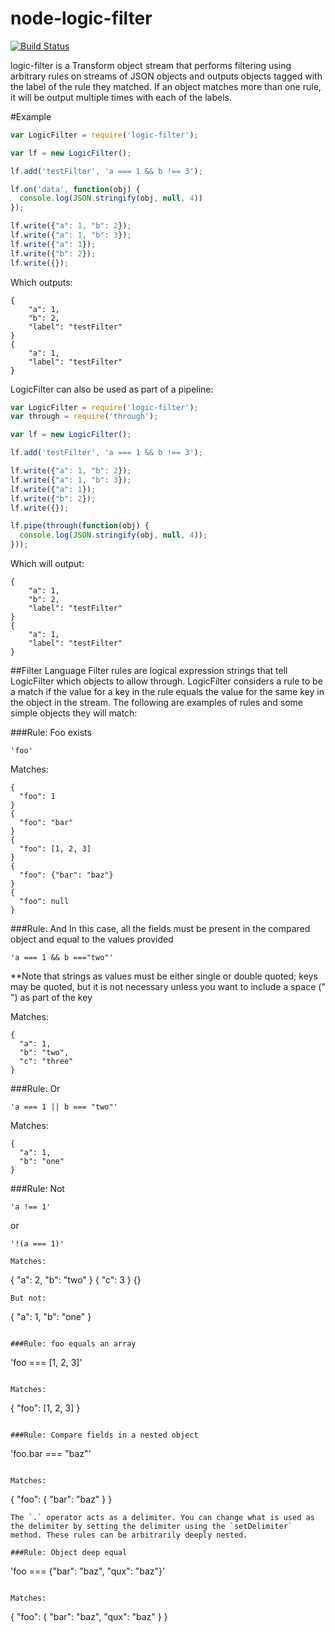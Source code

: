 node-logic-filter
=================

[![Build Status](https://travis-ci.org/phoebesimon/node-logic-filter.svg?branch=master)](https://travis-ci.org/phoebesimon/node-logic-filter)

logic-filter is a Transform object stream that performs filtering using arbitrary rules on streams of JSON objects and outputs objects tagged with the label of the rule they matched. If an object matches more than one rule, it will be output multiple times with each of the labels.

#Example
``` js
var LogicFilter = require('logic-filter');

var lf = new LogicFilter();

lf.add('testFilter', 'a === 1 && b !== 3');

lf.on('data', function(obj) {
  console.log(JSON.stringify(obj, null, 4))
});

lf.write({"a": 1, "b": 2});
lf.write({"a": 1, "b": 3});
lf.write({"a": 1});
lf.write({"b": 2});
lf.write({});
```
Which outputs:
```
{
    "a": 1,
    "b": 2,
    "label": "testFilter"
}
{
    "a": 1,
    "label": "testFilter"
}
```

LogicFilter can also be used as part of a pipeline:
``` js
var LogicFilter = require('logic-filter');
var through = require('through');

var lf = new LogicFilter();

lf.add('testFilter', 'a === 1 && b !== 3');

lf.write({"a": 1, "b": 2});
lf.write({"a": 1, "b": 3});
lf.write({"a": 1});
lf.write({"b": 2});
lf.write({});

lf.pipe(through(function(obj) {
  console.log(JSON.stringify(obj, null, 4));
}));

```
Which will output:
```
{
    "a": 1,
    "b": 2,
    "label": "testFilter"
}
{
    "a": 1,
    "label": "testFilter"
}
```


##Filter Language
Filter rules are logical expression strings that tell LogicFilter which objects to allow through. LogicFilter considers a rule to be a match if the value for a key in the rule equals the value for the same key in the object in the stream. The following are examples of rules and some simple objects they will match:


###Rule: Foo exists
```
'foo'
```
Matches:
```
{
  "foo": 1
}
{
  "foo": "bar"
}
{
  "foo": [1, 2, 3]
}
{
  "foo": {"bar": "baz"}
}
{
  "foo": null
}

```

###Rule: And
In this case, all the fields must be present in the compared object and equal to the values provided
```
'a === 1 && b ==="two"'
```
**Note that strings as values must be either single or double quoted; keys may be quoted, but it is not necessary unless you want to include a space (" ") as part of the key

Matches:
```
{
  "a": 1,
  "b": "two",
  "c": "three"
}
```

###Rule: Or
```
'a === 1 || b === "two"'
```

Matches:
```
{
  "a": 1,
  "b": "one"
}
```

###Rule: Not
```
'a !== 1'
```
or
```
'!(a === 1)'

Matches:
```
{
  "a": 2,
  "b": "two"
}
{
  "c": 3
}
{}
```
But not:
```
{
  "a": 1,
  "b": "one"
}
```

###Rule: foo equals an array
```
'foo === [1, 2, 3]'
```

Matches:
```
{
  "foo": [1, 2, 3]
}
```

###Rule: Compare fields in a nested object
```
'foo.bar === "baz"'
```

Matches:
```
{
  "foo": {
    "bar": "baz"
  }
}
```
The `.` operator acts as a delimiter. You can change what is used as the delimiter by setting the delimiter using the `setDelimiter` method. These rules can be arbitrarily deeply nested.

###Rule: Object deep equal
```
'foo === {"bar": "baz", "qux": "baz"}'
```

Matches:
```
{
  "foo": {
    "bar": "baz",
    "qux": "baz"
  }
}
```
